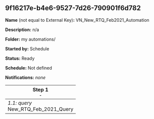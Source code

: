 ## 9f16217e-b4e6-9527-7d26-790901f6d782

**Name** (not equal to External Key)**:** VN_New_RTQ_Feb2021_Automation

**Description:** n/a

**Folder:** my automations/

**Started by:** Schedule

**Status:** Ready

**Schedule:** Not defined

**Notifications:** _none_


| Step 1<br>_<small>-</small>_ |
| --- |
| _1.1: query_<br>New_RTQ_Feb_2021_Query |
